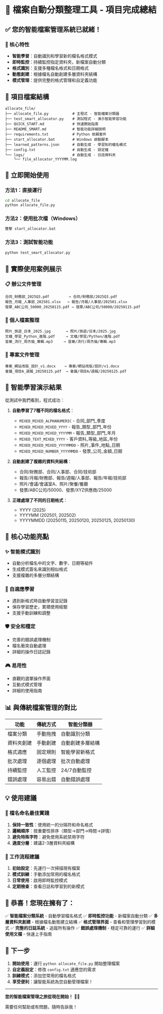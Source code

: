 # 🎉 檔案自動分類整理工具 - 項目完成總結

## ✅ 您的智能檔案管理系統已就緒！

### 🧠 核心特性
- **智能學習**：自動識別和學習新的檔名格式模式
- **即時監控**：持續監控指定資料夾，新檔案自動分類
- **格式識別**：支援多種檔名格式和日期格式
- **動態創建**：根據檔名自動創建多層資料夾結構
- **模式管理**：提供完整的格式管理和自定義功能

## 📁 項目檔案結構

```
allocate_file/
├── allocate_file.py           # 主程式 - 智能檔案分類器
├── test_smart_allocator.py    # 測試程式 - 演示智能學習功能
├── QUICK_START.md             # 快速開始指南
├── README_SMART.md            # 智能功能詳細說明
├── requirements.txt           # Python 依賴套件
├── start_allocator.bat        # Windows 啟動腳本
├── learned_patterns.json      # 自動生成 - 學習到的檔名模式
├── config.txt                 # 自動生成 - 設定檔
└── logs/                      # 自動生成 - 日誌資料夾
    └── file_allocator_YYYYMM.log
```

## 🚀 立即開始使用

### 方法1：直接運行
```bash
cd allocate_file
python allocate_file.py
```

### 方法2：使用批次檔（Windows）
```bash
雙擊 start_allocator.bat
```

### 方法3：測試智能功能
```bash
python test_smart_allocator.py
```

## 🎯 實際使用案例展示

### 📋 辦公文件管理
```
合同_財務部_2025Q3.pdf         → 合同/財務部/2025Q3.pdf
報告_月報_人事部_202501.xlsx   → 報告/月報/人事部/202501.xlsx
發票_ABC公司_50000_20250115.pdf → 發票/ABC公司/50000/20250115.pdf
```

### 📸 個人檔案整理
```
照片_旅遊_日本_2025.jpg       → 照片/旅遊/日本/2025.jpg
文檔_學習_Python_進階.pdf     → 文檔/學習/Python/進階.pdf
音樂_流行_周杰倫_專輯.mp3     → 音樂/流行/周杰倫/專輯.mp3
```

### 🏢 專案文件管理
```
專案_網站改版_設計_v1.docx    → 專案/網站改版/設計/v1.docx
會議_項目A_週報_20250125.pdf  → 會議/項目A/週報/20250125.pdf
```

## 🧠 智能學習演示結果

從測試中我們看到，程式成功：

1. **自動學習了7種不同的檔名格式**：
   - `MIXED_MIXED_ALPHANUMERIC` - 合同_部門_季度
   - `MIXED_MIXED_MIXED_YYYY` - 報告_類型_部門_年份
   - `MIXED_MIXED_MIXED_YYYYMM` - 報告_類型_部門_年月
   - `MIXED_TEXT_MIXED_YYYY` - 客戶資料_等級_地區_年份
   - `MIXED_MIXED_MIXED_YYYYMMDD` - 照片_事件_地點_日期
   - `MIXED_MIXED_NUMBER_YYYYMMDD` - 發票_公司_金額_日期

2. **自動創建了複雜的資料夾結構**：
   - 合同/財務部、合同/人事部、合同/技術部
   - 報告/月報/財務部、報告/週報/人事部、報告/年報/技術部
   - 照片/會議/會議室A、照片/聚餐/餐廳
   - 發票/ABC公司/50000、發票/XYZ供應商/25000

3. **正確處理了不同的日期格式**：
   - YYYY (2025)
   - YYYYMM (202501, 202502)
   - YYYYMMDD (20250115, 20250120, 20250125, 20250130)

## 🔧 核心功能亮點

### ✨ 智能模式識別
- 自動分析檔名中的文字、數字、日期等組件
- 生成模式簽名來識別相似格式
- 支援複雜的多層分類結構

### 🎯 自適應學習
- 遇到新格式時自動學習並記錄
- 保存學習歷史，累積使用經驗
- 支援手動訓練和調整

### 🛡️ 安全和穩定
- 完善的錯誤處理機制
- 檔名衝突自動處理
- 詳細的操作日誌記錄

### 🎮 易用性
- 直觀的選單操作界面
- 互動式模式管理
- 詳細的使用指南

## 📊 與傳統檔案管理的對比

| 功能 | 傳統方式 | 智能分類器 |
|------|----------|------------|
| 檔案分類 | 手動拖拽 | 自動識別分類 |
| 資料夾創建 | 手動創建 | 自動創建多層結構 |
| 格式適應 | 固定規則 | 智能學習新格式 |
| 批次處理 | 逐個處理 | 批次自動處理 |
| 持續監控 | 人工監控 | 24/7自動監控 |
| 錯誤處理 | 容易出錯 | 自動錯誤處理 |

## 💡 使用建議

### 📝 檔名命名最佳實踐
1. **保持一致性**：使用統一的分隔符和命名格式
2. **邏輯順序**：按重要性排序（類型→部門→時間→詳情）
3. **避免特殊字符**：避免使用系統禁用字符
4. **適度分層**：建議2-3層資料夾結構

### 🔄 工作流程建議
1. **初始設定**：先運行一次掃描現有檔案
2. **模式訓練**：手動添加常用的檔名格式
3. **日常使用**：啟用即時監控模式
4. **定期檢查**：查看日誌和學習到的新模式

## 🎊 恭喜！您現在擁有了：

✅ **智能檔案分類系統** - 自動學習檔名格式
✅ **即時監控功能** - 新檔案自動分類
✅ **多層資料夾創建** - 根據檔名動態建立結構
✅ **格式管理界面** - 查看和管理學習到的模式
✅ **完整的日誌系統** - 追蹤所有操作
✅ **錯誤處理機制** - 穩定可靠的運行
✅ **詳細使用文檔** - 快速上手指南

## 🚀 下一步

1. **開始使用**：運行 `python allocate_file.py` 開始整理檔案
2. **自定義設定**：修改 `config.txt` 適應您的需求
3. **訓練模式**：添加您常用的檔名格式
4. **享受便利**：讓智能系統為您自動管理檔案！

---

**您的智能檔案管理之旅從現在開始！** 🎉✨

需要任何幫助或有問題，隨時告訴我！

